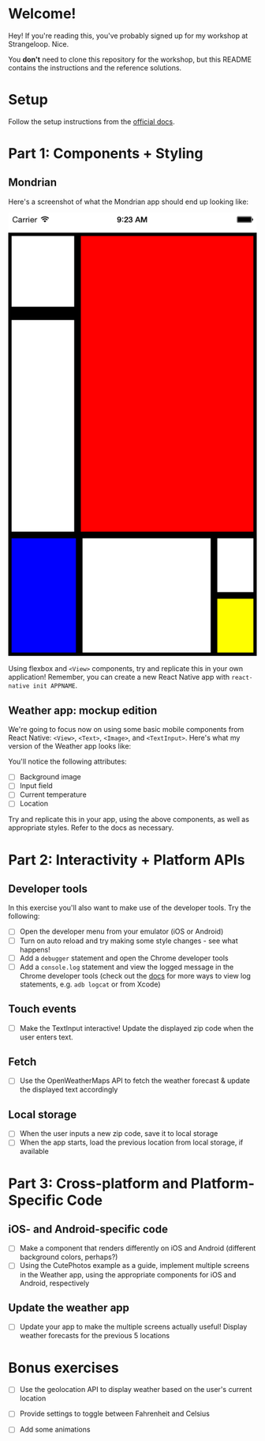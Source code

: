 # Welcome!

Hey! If you're reading this, you've probably signed up for my workshop at Strangeloop. Nice.

You **don't** need to clone this repository for the workshop, but this README contains the instructions and the reference solutions.

# Setup

Follow the setup instructions from the [official docs](https://facebook.github.io/react-native/releases/next/docs/getting-started.html).

# Part 1: Components + Styling

## Mondrian

Here's a screenshot of what the Mondrian app should end up looking like:

<img src="part1/mondrian.png"/>

Using flexbox and `<View>` components, try and replicate this in your own application! Remember, you can create a new React Native app with `react-native init APPNAME`.

## Weather app: mockup edition

We're going to focus now on using some basic mobile components from React Native: `<View>`, `<Text>`, `<Image>`, and `<TextInput>`. Here's what my version of the Weather app looks like:

You'll notice the following attributes:

- [ ] Background image
- [ ] Input field
- [ ] Current temperature
- [ ] Location

Try and replicate this in your app, using the above components, as well as appropriate styles. Refer to the docs as necessary.

# Part 2: Interactivity + Platform APIs

## Developer tools

In this exercise you'll also want to make use of the developer tools. Try the following:

- [ ] Open the developer menu from your emulator (iOS or Android)
- [ ] Turn on auto reload and try making some style changes - see what happens!
- [ ] Add a `debugger` statement and open the Chrome developer tools
- [ ] Add a `console.log` statement and view the logged message in the Chrome developer tools (check out the [docs](https://facebook.github.io/react-native/docs/debugging.html) for more ways to view log statements, e.g. `adb logcat` or from Xcode)

## Touch events

- [ ] Make the TextInput interactive! Update the displayed zip code when the user enters text.

## Fetch

- [ ] Use the OpenWeatherMaps API to fetch the weather forecast & update the displayed text accordingly

## Local storage

- [ ] When the user inputs a new zip code, save it to local storage
- [ ] When the app starts, load the previous location from local storage, if available

# Part 3: Cross-platform and Platform-Specific Code

## iOS- and Android-specific code

- [ ] Make a component that renders differently on iOS and Android (different background colors, perhaps?)
- [ ] Using the CutePhotos example as a guide, implement multiple screens in the Weather app, using the appropriate components for iOS and Android, respectively

## Update the weather app

- [ ] Update your app to make the multiple screens actually useful! Display weather forecasts for the previous 5 locations

# Bonus exercises

- [ ] Use the geolocation API to display weather based on the user's current location
- [ ] Provide settings to toggle between Fahrenheit and Celsius
- [ ] Add some animations


